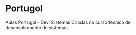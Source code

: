 # Portugol
Aulas Portugol - Dev. Sistemas 
Criadas no curso técnico de desenvolvimento de sistemas.
